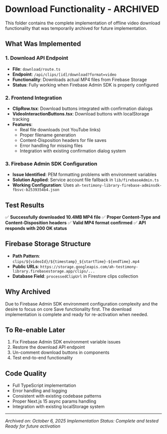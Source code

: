 # Download Functionality - ARCHIVED

This folder contains the complete implementation of offline video download functionality that was temporarily archived for future implementation.

## What Was Implemented

### 1. Download API Endpoint
- **File**: `download/route.ts`
- **Endpoint**: `/api/clips/[id]/download?format=video`
- **Functionality**: Downloads actual MP4 files from Firebase Storage
- **Status**: Fully working when Firebase Admin SDK is properly configured

### 2. Frontend Integration
- **ClipRow.tsx**: Download buttons integrated with confirmation dialogs
- **VideoInteractionButtons.tsx**: Download buttons with localStorage tracking
- **Features**:
  - Real file downloads (not YouTube links)
  - Proper filename generation
  - Content-Disposition headers for file saves
  - Error handling for missing files
  - Integration with existing confirmation dialog system

### 3. Firebase Admin SDK Configuration
- **Issue Identified**: PEM formatting problems with environment variables
- **Solution Applied**: Service account file fallback in `lib/firebaseAdmin.ts`
- **Working Configuration**: Uses `ah-testimony-library-firebase-adminsdk-fbsvc-b2539354b4.json`

## Test Results

✅ **Successfully downloaded 10.4MB MP4 file**
✅ **Proper Content-Type and Content-Disposition headers**
✅ **Valid MP4 format confirmed**
✅ **API responds with 200 OK status**

## Firebase Storage Structure

- **Path Pattern**: `clips/${videoId}/${timestamp}_${startTime}-${endTime}.mp4`
- **Public URLs**: `https://storage.googleapis.com/ah-testimony-library.firebasestorage.app/clips/...`
- **Database Field**: `processedClipUrl` in Firestore clips collection

## Why Archived

Due to Firebase Admin SDK environment configuration complexity and the desire to focus on core Save functionality first. The download implementation is complete and ready for re-activation when needed.

## To Re-enable Later

1. Fix Firebase Admin SDK environment variable issues
2. Restore the download API endpoint
3. Un-comment download buttons in components
4. Test end-to-end functionality

## Code Quality

- Full TypeScript implementation
- Error handling and logging
- Consistent with existing codebase patterns
- Proper Next.js 15 async params handling
- Integration with existing localStorage system

---
*Archived on: October 6, 2025*
*Implementation Status: Complete and tested*
*Ready for future activation*
